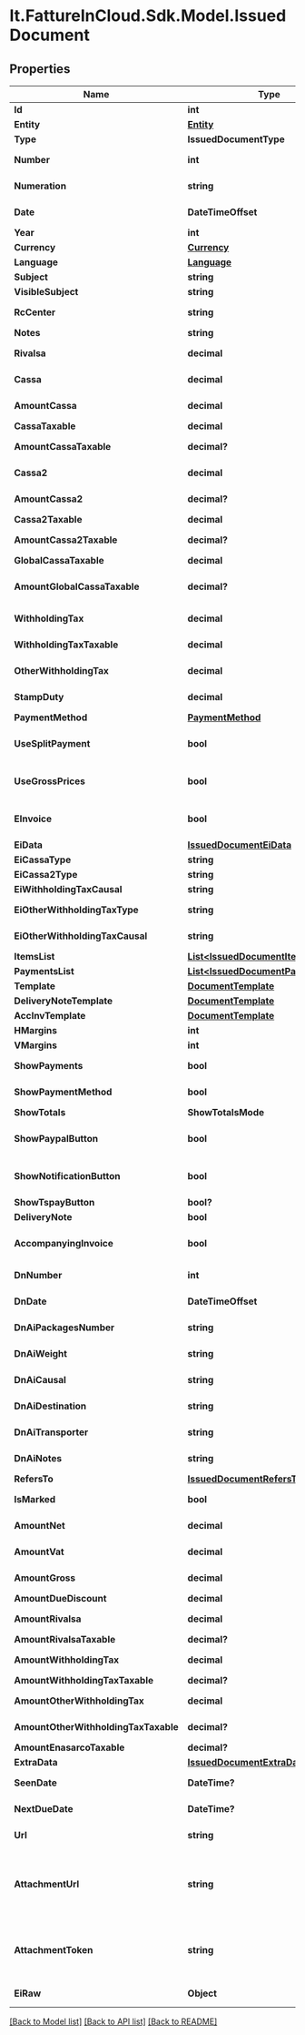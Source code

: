 # It.FattureInCloud.Sdk.Model.IssuedDocument

## Properties

Name | Type | Description | Notes
------------ | ------------- | ------------- | -------------
**Id** | **int** | Unique identifier of the document. | [optional] 
**Entity** | [**Entity**](Entity.md) |  | [optional] 
**Type** | **IssuedDocumentType** |  | [optional] 
**Number** | **int** | Number of the document [If not specified, next number is used] | [optional] 
**Numeration** | **string** | Numeration of the document [Not available if type&#x3D;delivery_note] | [optional] 
**Date** | **DateTimeOffset** | Date of the document [If not specified, today date is used] | [optional] 
**Year** | **int** | Invoice year. | [optional] 
**Currency** | [**Currency**](Currency.md) |  | [optional] 
**Language** | [**Language**](Language.md) |  | [optional] 
**Subject** | **string** | Issued document subject. | [optional] 
**VisibleSubject** | **string** | Issued document visible subject. | [optional] 
**RcCenter** | **string** | Revenue center [or cost center if type&#x3D;supplier_order]. | [optional] 
**Notes** | **string** | Issued document extra notes. | [optional] 
**Rivalsa** | **decimal** | \&quot;Rivalsa INPS\&quot; percentual value | [optional] 
**Cassa** | **decimal** | \&quot;Cassa previdenziale\&quot; percentual value | [optional] 
**AmountCassa** | **decimal** | [Read Only] Cassa amount. | [optional] [readonly] 
**CassaTaxable** | **decimal** | Cassa taxable percentage | [optional] 
**AmountCassaTaxable** | **decimal?** | [Can be set only if cassa_taxable is NULL] Cassa2 taxable amount | [optional] 
**Cassa2** | **decimal** | \&quot;Cassa previdenziale 2\&quot; percentual value | [optional] 
**AmountCassa2** | **decimal?** | [Read Only] Cassa amount. | [optional] [readonly] 
**Cassa2Taxable** | **decimal** | Cassa2 taxable percentage | [optional] 
**AmountCassa2Taxable** | **decimal?** | [Can be set only if cassa2_taxable is NULL] Cassa2 taxable amount | [optional] 
**GlobalCassaTaxable** | **decimal** | Global cassa taxable percentage | [optional] 
**AmountGlobalCassaTaxable** | **decimal?** | [Can be set only if global_cassa_taxable is NULL] Global cassa taxable amount | [optional] 
**WithholdingTax** | **decimal** | Withholding tax (ritenuta d&#39;acconto) percentual value | [optional] 
**WithholdingTaxTaxable** | **decimal** | Withholding tax taxable (imponibile) percentual value | [optional] 
**OtherWithholdingTax** | **decimal** | Other withholding tax (altra ritenuta) percentual value | [optional] 
**StampDuty** | **decimal** | Stamp duty value [0 if not present] | [optional] 
**PaymentMethod** | [**PaymentMethod**](PaymentMethod.md) |  | [optional] 
**UseSplitPayment** | **bool** | Use split payment | [optional] [default to false]
**UseGrossPrices** | **bool** | Use gross prices | [optional] [default to false]
**EInvoice** | **bool** | Indicates if this is an e-invoice. | [optional] [default to false]
**EiData** | [**IssuedDocumentEiData**](IssuedDocumentEiData.md) |  | [optional] 
**EiCassaType** | **string** | Einvoice cassa type | [optional] 
**EiCassa2Type** | **string** | Einvoice cassa2 type | [optional] 
**EiWithholdingTaxCausal** | **string** | Einvoice withholding tax causal | [optional] 
**EiOtherWithholdingTaxType** | **string** | Einvoice other withholding tax type | [optional] 
**EiOtherWithholdingTaxCausal** | **string** | Einvoice other withholding tax causal | [optional] 
**ItemsList** | [**List&lt;IssuedDocumentItemsList&gt;**](IssuedDocumentItemsList.md) |  | [optional] 
**PaymentsList** | [**List&lt;IssuedDocumentPaymentsList&gt;**](IssuedDocumentPaymentsList.md) |  | [optional] 
**Template** | [**DocumentTemplate**](DocumentTemplate.md) |  | [optional] 
**DeliveryNoteTemplate** | [**DocumentTemplate**](DocumentTemplate.md) |  | [optional] 
**AccInvTemplate** | [**DocumentTemplate**](DocumentTemplate.md) |  | [optional] 
**HMargins** | **int** | Horizontal margins. | [optional] 
**VMargins** | **int** | Vertical margins. | [optional] 
**ShowPayments** | **bool** | Shows the expiration dates of the payments on the document. | [optional] 
**ShowPaymentMethod** | **bool** | Show the payment method details on the document. | [optional] 
**ShowTotals** | **ShowTotalsMode** |  | [optional] 
**ShowPaypalButton** | **bool** | Show paypal button | [optional] [default to false]
**ShowNotificationButton** | **bool** | Show notification button | [optional] [default to false]
**ShowTspayButton** | **bool?** | Show ts pay button. | [optional] 
**DeliveryNote** | **bool** |  | [optional] 
**AccompanyingInvoice** | **bool** | Attach an accompanying invoice. | [optional] [default to false]
**DnNumber** | **int** | Number (for the attached delivery note). | [optional] 
**DnDate** | **DateTimeOffset** | Date (for the attached delivery note). | [optional] 
**DnAiPackagesNumber** | **string** | Number of packages (for the attached delivery note). | [optional] 
**DnAiWeight** | **string** | Weight (for the attached delivery note). | [optional] 
**DnAiCausal** | **string** | Causal (for the attached delivery note). | [optional] 
**DnAiDestination** | **string** | Destination (for the attached delivery note). | [optional] 
**DnAiTransporter** | **string** | Transporter (for the attached delivery note). | [optional] 
**DnAiNotes** | **string** | Notes (for the attached delivery note). | [optional] 
**RefersTo** | [**IssuedDocumentRefersTo**](IssuedDocumentRefersTo.md) |  | [optional] 
**IsMarked** | **bool** | This is true if the document is marked. | [optional] 
**AmountNet** | **decimal** | [Read Only] Total net amount (competenze). | [optional] [readonly] 
**AmountVat** | **decimal** | [Read Only] Total vat amount (IVA). | [optional] [readonly] 
**AmountGross** | **decimal** | [Read Only] Total gross amount (totale documento). | [optional] [readonly] 
**AmountDueDiscount** | **decimal** | Amount due discount | [optional] 
**AmountRivalsa** | **decimal** | [Read Only] Rivalsa amount. | [optional] [readonly] 
**AmountRivalsaTaxable** | **decimal?** | Taxable rivalsa amount | [optional] 
**AmountWithholdingTax** | **decimal** | [Read Only] Withholding tax amount (ritenuta d&#39;acconto). | [optional] [readonly] 
**AmountWithholdingTaxTaxable** | **decimal?** | Taxable withholding tax amount | [optional] 
**AmountOtherWithholdingTax** | **decimal** | [Read Only] Other withholding tax amount (altra ritenuta). | [optional] [readonly] 
**AmountOtherWithholdingTaxTaxable** | **decimal?** | Taxable other withholding tax amount | [optional] 
**AmountEnasarcoTaxable** | **decimal?** | Taxable enasarco amount | [optional] 
**ExtraData** | [**IssuedDocumentExtraData**](IssuedDocumentExtraData.md) |  | [optional] 
**SeenDate** | **DateTime?** | Date when the client/supplier has seen the document. | [optional] 
**NextDueDate** | **DateTime?** | Date of the next not paid payment. | [optional] 
**Url** | **string** | Public url of the document PDF file. | [optional] 
**AttachmentUrl** | **string** | [Read Only] Public url of the attached file. Authomatically set if a valid attachment token is passed via POST /issued_documents or PUT /issued_documents/{documentId}. | [optional] [readonly] 
**AttachmentToken** | **string** | [Write Only] Attachment token returned by POST /issued_documents/attachment. Used to attach the file already uploaded. | [optional] 
**EiRaw** | **Object** | Advanced raw attributes for e-invoices. | [optional] 

[[Back to Model list]](../README.md#documentation-for-models) [[Back to API list]](../README.md#documentation-for-api-endpoints) [[Back to README]](../README.md)

